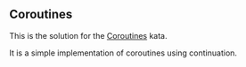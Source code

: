 ## Coroutines

This is the solution for the [Coroutines](https://www.codewars.com/kata/coroutines) kata.

It is a simple implementation of coroutines using continuation.
